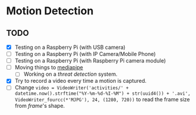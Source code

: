 # Motion Detection

## TODO

- [x] Testing on a Raspberry Pi (with USB camera)
- [ ] Testing on a Raspberry Pi (with IP Camera/Mobile Phone)
- [ ] Testing on a Raspberry Pi (with Raspberry Pi camera module)
- [ ] Moving things to [mediapipe](https://google.github.io/mediapipe)
    - [ ] Working on a _threat detection_ system.
- [x] Try to record a video every time a motion is captured.
- [ ] Change `video = VideoWriter('activities/' + datetime.now().strftime("%Y-%m-%d-%I-%M") + str(uuid4()) + '.avi', VideoWriter_fourcc(*'MJPG'), 24, (1280, 720))` to read the frame size from _frame_'s shape.
